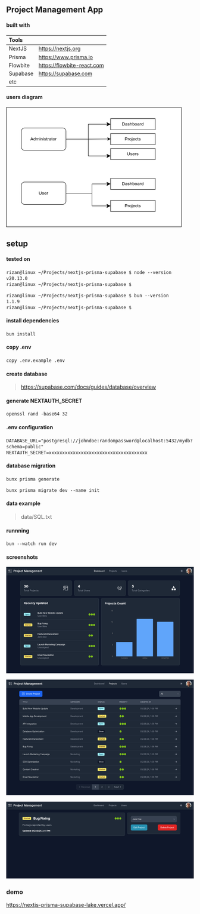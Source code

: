 ## Project Management App

#### built with

| Tools    |                            |
| :------- | :------------------------- |
| NextJS   | https://nextjs.org         |
| Prisma   | https://www.prisma.io      |
| Flowbite | https://flowbite-react.com |
| Supabase | https://supabase.com       |
| etc      |                            |

#### users diagram

![users-diagram](screenshots/users-diagram.png)

## setup

#### tested on

```
rizan@linux ~/Projects/nextjs-prisma-supabase $ node --version
v20.13.0
rizan@linux ~/Projects/nextjs-prisma-supabase $
```

```
rizan@linux ~/Projects/nextjs-prisma-supabase $ bun --version
1.1.9
rizan@linux ~/Projects/nextjs-prisma-supabase $
```

#### install dependencies

```
bun install
```

#### copy .env

```
copy .env.example .env
```

#### create database

> https://supabase.com/docs/guides/database/overview

#### generate NEXTAUTH_SECRET

```
openssl rand -base64 32
```

#### .env configuration

```
DATABASE_URL="postgresql://johndoe:randompassword@localhost:5432/mydb?schema=public"
NEXTAUTH_SECRET=xxxxxxxxxxxxxxxxxxxxxxxxxxxxxxxxxxxxx
```

#### database migration

```
bunx prisma generate
```

```
bunx prisma migrate dev --name init
```

#### data example

> data/SQL.txt

#### runnning

```
bun --watch run dev
```

#### screenshots

![dashboard](screenshots/dashboard.png)

![projects-list](screenshots/projects-list.png)

![project-detail](screenshots/project-detail.png)

### demo

https://nextjs-prisma-supabase-lake.vercel.app/
